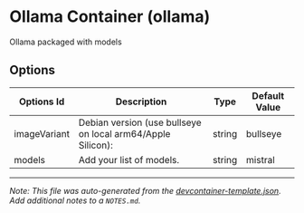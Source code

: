 
# Ollama Container (ollama)

Ollama packaged with models

## Options

| Options Id | Description | Type | Default Value |
|-----|-----|-----|-----|
| imageVariant | Debian version (use bullseye on local arm64/Apple Silicon): | string | bullseye |
| models | Add your list of models. | string | mistral |



---

_Note: This file was auto-generated from the [devcontainer-template.json](https://github.com/robinmordasiewicz/templates/blob/main/src/ollama/devcontainer-template.json).  Add additional notes to a `NOTES.md`._
